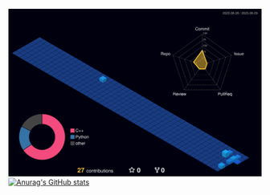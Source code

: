![Github svg](./profile-3d-contrib/profile-night-view.svg)
[![Anurag's GitHub stats](https://github-readme-stats.vercel.app/api?username=kimjunha1575&show_icons=true)](https://github.com/anuraghazra/github-readme-stats)
